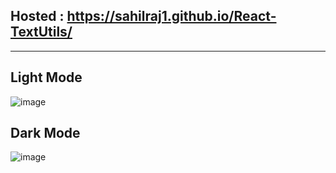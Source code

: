 ## Hosted : https://sahilraj1.github.io/React-TextUtils/

<hr>

## Light Mode
![image](https://user-images.githubusercontent.com/75021353/177879515-8e6cdb00-141f-4540-8f02-5f0fd274ecf8.png)
## Dark Mode
![image](https://user-images.githubusercontent.com/75021353/177879637-2752e72d-2e33-4f32-bfac-55be1041c597.png)
